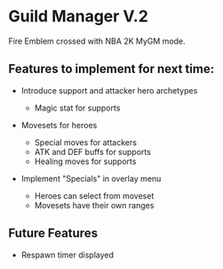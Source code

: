 # Guild Manager V.2

Fire Emblem crossed with NBA 2K MyGM mode.

## Features to implement for next time:

- Introduce support and attacker hero archetypes

  - Magic stat for supports

- Movesets for heroes

  - Special moves for attackers
  - ATK and DEF buffs for supports
  - Healing moves for supports

- Implement "Specials" in overlay menu

  - Heroes can select from moveset
  - Movesets have their own ranges

## Future Features

- Respawn timer displayed

